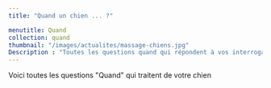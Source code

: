 ```yaml
---
title: "Quand un chien ... ?"

menutitle: Quand
collection: quand
thumbnail: "/images/actualites/massage-chiens.jpg"
Description : "Toutes les questions quand qui répondent à vos interrogations canines !"
---
```


Voici toutes les questions "Quand" qui traitent de votre chien
